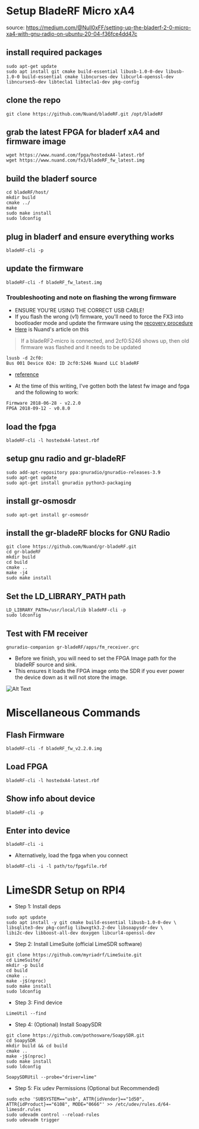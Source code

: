 # Setup BladeRF Micro xA4

source: https://medium.com/@Null0xFF/setting-up-the-bladerf-2-0-micro-xa4-with-gnu-radio-on-ubuntu-20-04-f36fce4dd47c

## install required packages

```
sudo apt-get update
sudo apt install git cmake build-essential libusb-1.0-0-dev libusb-1.0-0 build-essential cmake libncurses-dev libcurl4-openssl-dev
libncurses5-dev libtecla1 libtecla1-dev pkg-config
```

## clone the repo

`git clone https://github.com/Nuand/bladeRF.git /opt/bladeRF`

## grab the latest FPGA for bladerf xA4 and firmware image
```
wget https://www.nuand.com/fpga/hostedxA4-latest.rbf
wget https://www.nuand.com/fx3/bladeRF_fw_latest.img
```

## build the bladerf source

```
cd bladeRF/host/
mkdir build
cmake ../
make
sudo make install
sudo ldconfig
```

## plug in bladerf and ensure everything works

`bladeRF-cli -p`

## update the firmware

`bladeRF-cli -f bladeRF_fw_latest.img`

### Troubleshooting and note on flashing the wrong firmware

- ENSURE YOU'RE USING THE CORRECT USB CABLE!
- If you flash the wrong (v1) firmware, you'll need to force the FX3 into bootloader mode and update the firmware using the [recovery procedure](https://github.com/Nuand/bladeRF/wiki/Upgrading-bladeRF-FX3-Firmware#Upgrading_using_the_FX3_bootloader_Recovery_Method)
- [Here](https://www.nuand.com/forums/viewtopic.php?p=8892) is Nuand's article on this

> If a bladeRF2‑micro is connected, and 2cf0:5246 shows up, then old firmware was flashed and it needs to be updated
```
lsusb -d 2cf0:
Bus 001 Device 024: ID 2cf0:5246 Nuand LLC bladeRF
```

- [reference](https://www.nuand.com/forums/viewtopic.php?p=8892)

- At the time of this writing, I've gotten both the latest fw image and fpga and the following to work:

```
Firmware 2018-06-28 - v2.2.0
FPGA 2018-09-12 - v0.8.0
```

## load the fpga

`bladeRF-cli -l hostedxA4-latest.rbf`

## setup gnu radio and gr-bladeRF

```
sudo add-apt-repository ppa:gnuradio/gnuradio-releases-3.9
sudo apt-get update
sudo apt-get install gnuradio python3-packaging
```

## install gr-osmosdr

`sudo apt-get install gr-osmosdr`

## install the gr-bladeRF blocks for GNU Radio

```
git clone https://github.com/Nuand/gr-bladeRF.git
cd gr-bladeRF
mkdir build
cd build
cmake ..
make -j4
sudo make install
```

## Set the LD_LIBRARY_PATH path

```
LD_LIBRARY_PATH=/usr/local/lib bladeRF-cli -p
sudo ldconfig
```

## Test with FM receiver

`gnuradio-companion gr-bladeRF/apps/fm_receiver.grc`

- Before we finish, you will need to set the FPGA Image path for the bladeRF source and sink.
- This ensures it loads the FPGA image onto the SDR if you ever power the device down as it will not store the image.

![Alt Text](https://miro.medium.com/v2/resize:fit:1196/format:webp/1*qDry9Ey48BROu-h0qYbYUQ.png)

# Miscellaneous Commands

## Flash Firmware 

`bladeRF-cli -f bladeRF_fw_v2.2.0.img`

## Load FPGA

`bladeRF-cli -l hostedxA4-latest.rbf`

## Show info about device 

`bladeRF-cli -p`

## Enter into device 

`bladeRF-cli -i`

- Alternatively, load the fpga when you connect

`bladeRF-cli -i -l path/to/fpgafile.rbf`


# LimeSDR Setup on RPI4

- Step 1: Install deps 

```
sudo apt update
sudo apt install -y git cmake build-essential libusb-1.0-0-dev \
libsqlite3-dev pkg-config libwxgtk3.2-dev libsoapysdr-dev \
libi2c-dev libboost-all-dev doxygen libcurl4-openssl-dev
```

- Step 2: Install LimeSuite (official LimeSDR software)

```
git clone https://github.com/myriadrf/LimeSuite.git
cd LimeSuite/
mkdir -p build
cd build
cmake ..
make -j$(nproc)
sudo make install
sudo ldconfig
```

- Step 3: Find device

```
LimeUtil --find
```

- Step 4: (Optional) Install SoapySDR

```
git clone https://github.com/pothosware/SoapySDR.git
cd SoapySDR
mkdir build && cd build
cmake ..
make -j$(nproc)
sudo make install
sudo ldconfig

SoapySDRUtil --probe="driver=lime"
```

- Step 5: Fix udev Permissions (Optional but Recommended)

```
sudo echo 'SUBSYSTEM=="usb", ATTR{idVendor}=="1d50", ATTR{idProduct}=="6108", MODE="0666"' >> /etc/udev/rules.d/64-limesdr.rules
sudo udevadm control --reload-rules
sudo udevadm trigger
```


